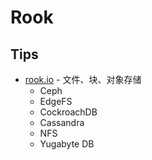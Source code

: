 # Rook
## Tips
* [rook.io](https://rook.io/) - 文件、块、对象存储
  * Ceph
  * EdgeFS
  * CockroachDB
  * Cassandra
  * NFS
  * Yugabyte DB
